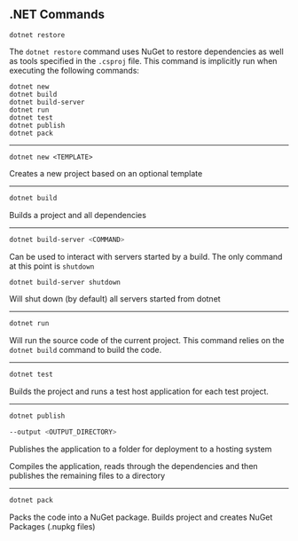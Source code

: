 ## .NET Commands

```
dotnet restore
```
The `dotnet restore` command uses NuGet to restore dependencies as well as tools specified in the `.csproj` file.
This command is implicitly run when executing the following commands:

```
dotnet new
dotnet build
dotnet build-server
dotnet run
dotnet test
dotnet publish
dotnet pack
```

---
```
dotnet new <TEMPLATE>
``` 
Creates a new project based on an optional template

---

```bash
dotnet build
```

Builds a project and all dependencies

---

```bash
dotnet build-server <COMMAND>
```

Can be used to interact with servers started by a build.
The only command at this point is `shutdown`

```bash
dotnet build-server shutdown
```

Will shut down (by default) all servers started from dotnet

---

```bash
dotnet run
```

Will run the source code of the current project.
This command relies on the `dotnet build` command to build the code.

---

```bash
dotnet test
```

Builds the project and runs a test host application for each test project.

---

```bash
dotnet publish 

--output <OUTPUT_DIRECTORY>
```

Publishes the application to a folder for deployment to a hosting system

Compiles the application, reads through the dependencies and then publishes the remaining files to a directory

---

```bash
dotnet pack
```

Packs the code into a NuGet package.
Builds project and creates NuGet Packages (.nupkg files)
